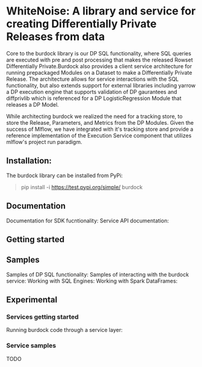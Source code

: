 # WhiteNoise: A library and service for creating Differentially Private Releases from data <may be worth breaking the below paragraph into bullet points>
Core to the burdock library is our DP SQL functionality, where SQL queries<make link> are executed with pre and post processing that makes the released Rowset Differentially Private.Burdock also provides a client service architecture for running prepackaged Modules<link to modules> on a Dataset to make a Differentially Private Release. The architecture allows for service interactions with the SQL functionality, but also extends support for external libraries including yarrow<link> a DP execution engine that supports validation of DP gaurantees and diffprivlib<link>  which is referenced <here> for a DP LogisticRegression Module that releases a DP Model.
  
While architecting burdock we realized the need for a tracking store, to store the Release, Parameters, and Metrics from the DP  Modules. Given the success of Mlflow, we have integrated with it's tracking store and provide a reference implementation of the Execution Service component that utilizes mlflow's project run paradigm.

## Installation:
The burdock library can be installed from PyPi:
> pip install -i https://test.pypi.org/simple/ burdock

## Documentation
Documentation for SDK fucntionality: <here>
Service API documentation: <here>

## Getting started

## Samples
Samples of DP SQL functionality: <here>
Samples of interacting with the burdock service: <here>
Working with SQL Engines: <exit>
Working with Spark DataFrames: <exit>
  
## Experimental
### Services getting started
Running burdock code through a service layer: <here>
  
### Service samples
TODO
  

  

  
  
  
